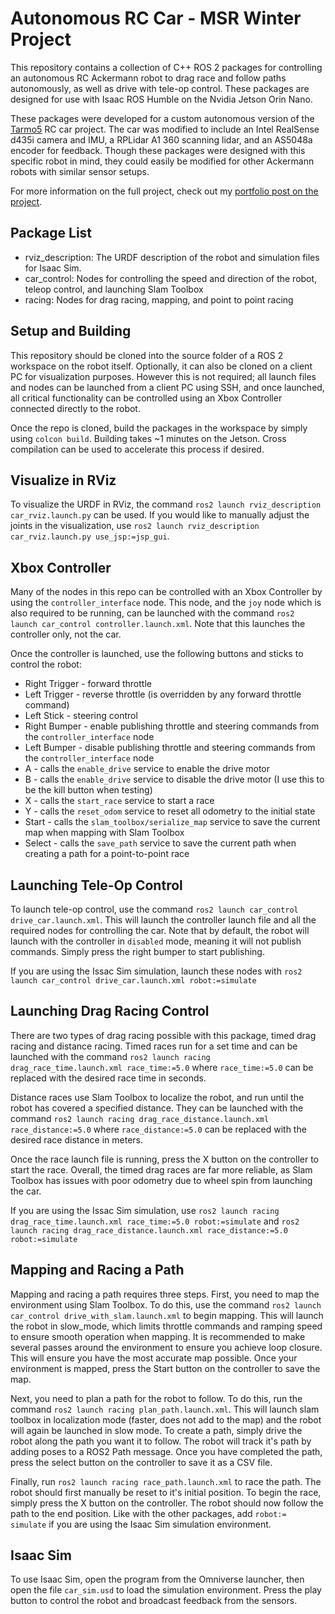 # Autonomous RC Car - MSR Winter Project

This repository contains a collection of C++ ROS 2  packages for controlling an autonomous RC Ackermann robot to drag race and follow paths autonomously, as well as drive with tele-op control. These packages are designed for use with Isaac ROS Humble on the Nvidia Jetson Orin Nano.

These packages were developed for a custom autonomous version of the <a href="https://www.reddit.com/r/EngineeringNS/comments/zvellk/tarmo5/" target="_blank"><u>Tarmo5</u></a> RC car project. The car was modified to include an Intel RealSense d435i camera and IMU, a RPLidar A1 360 scanning lidar, and an AS5048a encoder for feedback. Though these packages were designed with this specific robot in mind, they could easily be modified for other Ackermann robots with similar sensor setups. 

For more information on the full project, check out my <a href="https://scferro.github.io/projects/00-autonomous-rc-car" target="_blank"><u>portfolio post on the project</u></a>.

## Package List
- rviz_description: The URDF description of the robot and simulation files for Isaac Sim.
- car_control: Nodes for controlling the speed and direction of the robot, teleop control, and launching Slam Toolbox
- racing: Nodes for drag racing, mapping, and point to point racing

## Setup and Building 
This repository should be cloned into the source folder of a ROS 2 workspace on the robot itself. Optionally, it can also be cloned on a client PC for visualization purposes. However this is not required; all launch files and nodes can be launched from a client PC using SSH, and once launched, all critical functionality can be controlled using an Xbox Controller connected directly to the robot. 

Once the repo is cloned, build the packages in the workspace by simply using `colcon build`. Building takes ~1 minutes on the Jetson. Cross compilation can be used to accelerate this process if desired. 

## Visualize in RViz
To visualize the URDF in RViz, the command `ros2 launch rviz_description car_rviz.launch.py` can be used. If you would like to manually adjust the joints in the visualization, use `ros2 launch rviz_description car_rviz.launch.py use_jsp:=jsp_gui`.

## Xbox Controller
Many of the nodes in this repo can be controlled with an Xbox Controller by using the `controller_interface` node. This node, and the `joy` node which is also required to be running, can be launched with the command `ros2 launch car_control controller.launch.xml`. Note that this launches the controller only, not the car.

Once the controller is launched, use the following buttons and sticks to control the robot:
- Right Trigger - forward throttle
- Left Trigger - reverse throttle (is overridden by any forward throttle command)
- Left Stick - steering control
- Right Bumper - enable publishing throttle and steering commands from the `controller_interface` node
- Left Bumper - disable publishing throttle and steering commands from the `controller_interface` node
- A - calls the `enable_drive` service to enable the drive motor
- B - calls the `enable_drive` service to disable the drive motor (I use this to be the kill button when testing)
- X - calls the `start_race` service to start a race
- Y - calls the `reset_odom` service to reset all odometry to the initial state
- Start - calls the `slam_toolbox/serialize_map` service to save the current map when mapping with Slam Toolbox
- Select - calls the `save_path` service to save the current path when creating a path for a point-to-point race

## Launching Tele-Op Control
To launch tele-op control, use the command  `ros2 launch car_control drive_car.launch.xml`. This will launch the controller launch file and all the required nodes for controlling the car. Note that by default, the robot will launch with the controller in `disabled` mode, meaning it will not publish commands. Simply press the right bumper to start publishing.

If you are using the Issac Sim simulation, launch these nodes with `ros2 launch car_control drive_car.launch.xml robot:=simulate`

## Launching Drag Racing Control
There are two types of drag racing possible with this package, timed drag racing and distance racing. Timed races run for a set time and can be launched with the command `ros2 launch racing drag_race_time.launch.xml race_time:=5.0` where `race_time:=5.0` can be replaced with the desired race time in seconds. 

Distance races use Slam Toolbox to localize the robot, and run until the robot has covered a specified distance. They can be launched with the command `ros2 launch racing drag_race_distance.launch.xml race_distance:=5.0` where `race_distance:=5.0` can be replaced with the desired race distance in meters.

Once the race launch file is running, press the X button on the controller to start the race. Overall, the timed drag races are far more reliable, as Slam Toolbox has issues with poor odometry due to wheel spin from launching the car.

If you are using the Issac Sim simulation, use `ros2 launch racing drag_race_time.launch.xml race_time:=5.0 robot:=simulate` and `ros2 launch racing drag_race_distance.launch.xml race_distance:=5.0 robot:=simulate`

## Mapping and Racing a Path
Mapping and racing a path requires three steps. First, you need to map the environment using Slam Toolbox. To do this, use the command `ros2 launch car_control drive_with_slam.launch.xml` to begin mapping. This will launch the robot in slow_mode, which limits throttle commands and ramping speed to ensure smooth operation when mapping. It is recommended to make several passes around the environment to ensure you achieve loop closure. This will ensure you have the most accurate map possible. Once your environment is mapped, press the Start button on the controller to save the map.

Next, you need to plan a path for the robot to follow. To do this, run the command `ros2 launch racing plan_path.launch.xml`. This will launch slam toolbox in localization mode (faster, does not add to the map) and the robot will again be launched in slow mode. To create a path, simply drive the robot along the path you want it to follow. The robot will track it's path by adding poses to a ROS2 Path message. Once you have completed the path, press the select button on the controller to save it as a CSV file.

Finally, run `ros2 launch racing race_path.launch.xml` to race the path. The robot should first manually be reset to it's initial position. To begin the race, simply press the X button on the controller. The robot should now follow the path to the end position. Like with the other packages, add `robot:= simulate` if you are using the Isaac Sim simulation environment.

## Isaac Sim
To use Isaac Sim, open the program from the Omniverse launcher, then open the file `car_sim.usd` to load the simulation environment. Press the play button to control the robot and broadcast feedback from the sensors.
